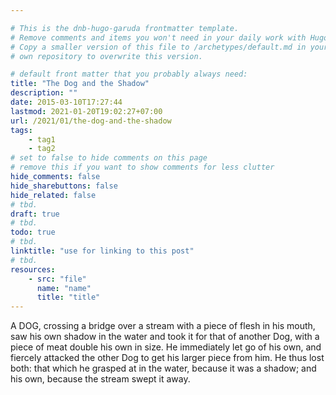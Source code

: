 ```yaml
---

# This is the dnb-hugo-garuda frontmatter template. 
# Remove comments and items you won't need in your daily work with Hugo.
# Copy a smaller version of this file to /archetypes/default.md in your
# own repository to overwrite this version.

# default front matter that you probably always need:
title: "The Dog and the Shadow"
description: ""
date: 2015-03-10T17:27:44
lastmod: 2021-01-20T19:02:27+07:00
url: /2021/01/the-dog-and-the-shadow
tags:
    - tag1
    - tag2
# set to false to hide comments on this page
# remove this if you want to show comments for less clutter
hide_comments: false
hide_sharebuttons: false
hide_related: false
# tbd.
draft: true
# tbd.
todo: true
# tbd.
linktitle: "use for linking to this post"
# tbd.
resources:
    - src: "file"
      name: "name"
      title: "title"
---
```

A DOG, crossing a bridge over a stream with a piece of flesh in his mouth, saw his own shadow in the water and took it for that of another Dog, with a piece of meat double his own in size. He immediately let go of his own, and fiercely attacked the other Dog to get his larger piece from him. He thus lost both: that which he grasped at in the water, because it was a shadow; and his own, because the stream swept it away.
